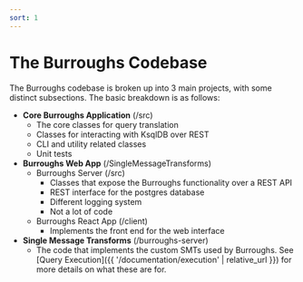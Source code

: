 ```yaml
---
sort: 1
---
```


# The Burroughs Codebase

The Burroughs codebase is broken up into 3 main projects, with some distinct subsections. The basic breakdown is as follows:

- **Core Burroughs Application** (/src)
  - The core classes for query translation
  - Classes for interacting with KsqlDB over REST
  - CLI and utility related classes
  - Unit tests
- **Burroughs Web App** (/SingleMessageTransforms)
  - Burroughs Server (/src)
    - Classes that expose the Burroughs functionality over a REST API
    - REST interface for the postgres database
    - Different logging system
    - Not a lot of code
  - Burroughs React App (/client)
    - Implements the front end for the web interface
- **Single Message Transforms** (/burroughs-server)
  - The code that implements the custom SMTs used by Burroughs. See [Query Execution]({{ '/documentation/execution' | relative_url }}) for more details on what these are for.